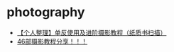 photography
=================

- [【个人整理】单反使用及进阶摄影教程（纸质书扫描）](http://www.douban.com/group/topic/47487329/)
- [46部摄影教程分享！！！](http://www.douban.com/group/topic/47803984/)